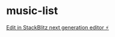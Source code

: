 # music-list

[Edit in StackBlitz next generation editor ⚡️](https://stackblitz.com/~/github.com/rogeres19/music-list)
